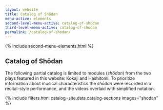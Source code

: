 ```yaml
---
layout: website
title: Catalog of Shōdan
menu-active: elements
second-level-menu-active: catalog-of-shodan
third-level-menu-active: catalog-of-shodan
permalink: /catalog-of-shodan/
---
```


{% include second-menu-elements.html %}

<main class="page-content">
  <div class="text-container">
    <h2>Catalog of Shōdan</h2>
    <p>
      The following partial catalog is limited to modules (<em>shōdan</em>) from the two plays featured in this website: Kokaji and
      Hashitomi. To prioritize information about musical characteristics the <em>shōdan</em> were recorded in a
      recital-style performance, and the videos overlaid with simplified notation. </p>
  </div>
  <a id="catalog"></a>
  {% include filters.html catalog=site.data.catalog-sections images="shodan" %}

</main>
